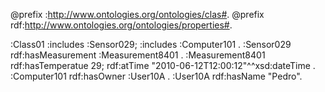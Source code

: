 @prefix :<http://www.ontologies.org/ontologies/clas#>.
@prefix rdf:<http://www.ontologies.org/ontologies/properties#>.

:Class01
:includes :Sensor029;
:includes :Computer101 .
:Sensor029
rdf:hasMeasurement :Measurement8401 .
:Measurement8401
rdf:hasTemperatue 29;
rdf:atTime "2010-06-12T12:00:12"^^xsd:dateTime .
:Computer101
rdf:hasOwner :User10A .
:User10A
rdf:hasName "Pedro".
